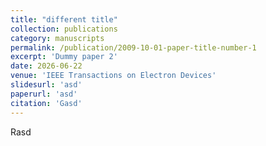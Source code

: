 ```yaml
---
title: "different title"
collection: publications
category: manuscripts
permalink: /publication/2009-10-01-paper-title-number-1
excerpt: 'Dummy paper 2'
date: 2026-06-22
venue: 'IEEE Transactions on Electron Devices'
slidesurl: 'asd'
paperurl: 'asd'
citation: 'Gasd'
---
```


Rasd